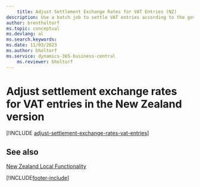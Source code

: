 ```yaml
---
    title: Adjust Settlement Exchange Rates for VAT Entries (NZ)
description: Use a batch job to settle VAT entries according to the government exchange rates in the New Zealand version.
author: brentholtorf
ms.topic: conceptual
ms.devlang: al
ms.search.keywords:
ms.date: 11/03/2023
ms.author: bholtorf
ms.service: dynamics-365-business-central
    ms.reviewer: bholtorf
---
```

# Adjust settlement exchange rates for VAT entries in the New Zealand version

[!INCLUDE [adjust-settlement-exchange-rates-vat-entries](../includes/AUNZ/adjust-settlement-exchange-rates-vat-entries.md)]

## See also

[New Zealand Local Functionality](new-zealand-local-functionality.md)  


[!INCLUDE[footer-include](../../includes/footer-banner.md)]